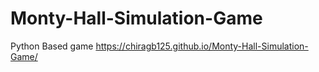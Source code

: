 # Monty-Hall-Simulation-Game
Python Based game
https://chiragb125.github.io/Monty-Hall-Simulation-Game/
